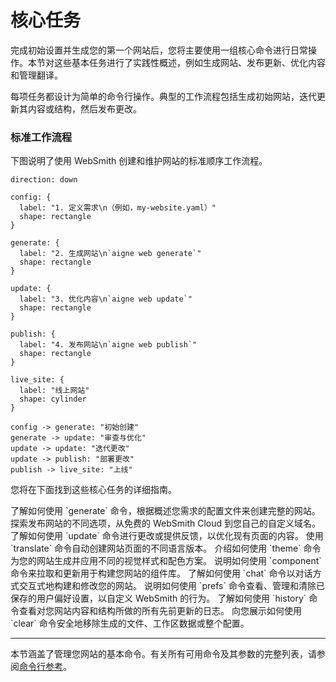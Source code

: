 # 核心任务

完成初始设置并生成您的第一个网站后，您将主要使用一组核心命令进行日常操作。本节对这些基本任务进行了实践性概述，例如生成网站、发布更新、优化内容和管理翻译。

每项任务都设计为简单的命令行操作。典型的工作流程包括生成初始网站，迭代更新其内容或结构，然后发布更改。

### 标准工作流程

下图说明了使用 WebSmith 创建和维护网站的标准顺序工作流程。

```d2
direction: down

config: {
  label: "1. 定义需求\n（例如，my-website.yaml）"
  shape: rectangle
}

generate: {
  label: "2. 生成网站\n`aigne web generate`"
  shape: rectangle
}

update: {
  label: "3. 优化内容\n`aigne web update`"
  shape: rectangle
}

publish: {
  label: "4. 发布网站\n`aigne web publish`"
  shape: rectangle
}

live_site: {
  label: "线上网站"
  shape: cylinder
}

config -> generate: "初始创建"
generate -> update: "审查与优化"
update -> update: "迭代更改"
update -> publish: "部署更改"
publish -> live_site: "上线"
```

您将在下面找到这些核心任务的详细指南。

<x-cards data-columns="2">
  <x-card data-title="生成网站" data-icon="lucide:bot" data-href="/core-tasks/generating-a-website">
    了解如何使用 `generate` 命令，根据概述您需求的配置文件来创建完整的网站。
  </x-card>
  <x-card data-title="发布您的网站" data-icon="lucide:upload-cloud" data-href="/core-tasks/publishing-your-website">
    探索发布网站的不同选项，从免费的 WebSmith Cloud 到您自己的自定义域名。
  </x-card>
  <x-card data-title="更新网站内容" data-icon="lucide:file-pen-line" data-href="/core-tasks/updating-website-content">
    了解如何使用 `update` 命令进行更改或提供反馈，以优化现有页面的内容。
  </x-card>
  <x-card data-title="翻译您的内容" data-icon="lucide:languages" data-href="/core-tasks/translating-your-content">
    使用 `translate` 命令自动创建网站页面的不同语言版本。
  </x-card>
  <x-card data-title="管理主题" data-icon="lucide:palette" data-href="/core-tasks/managing-themes">
    介绍如何使用 `theme` 命令为您的网站生成并应用不同的视觉样式和配色方案。
  </x-card>
  <x-card data-title="管理组件" data-icon="lucide:cubes" data-href="/core-tasks/managing-components">
    说明如何使用 `component` 命令来拉取和更新用于构建您网站的组件库。
  </x-card>
  <x-card data-title="使用交互式聊天" data-icon="lucide:message-square-plus" data-href="/core-tasks/using-the-interactive-chat">
    了解如何使用 `chat` 命令以对话方式交互式地构建和修改您的网站。
  </x-card>
  <x-card data-title="管理偏好设置" data-icon="lucide:settings-2" data-href="/core-tasks/managing-preferences">
    说明如何使用 `prefs` 命令查看、管理和清除已保存的用户偏好设置，以自定义 WebSmith 的行为。
  </x-card>
  <x-card data-title="查看更新历史" data-icon="lucide:history" data-href="/core-tasks/viewing-update-history">
    了解如何使用 `history` 命令查看对您网站内容和结构所做的所有先前更新的日志。
  </x-card>
  <x-card data-title="清除工作区和数据" data-icon="lucide:trash-2" data-href="/core-tasks/clearing-generated-content">
    向您展示如何使用 `clear` 命令安全地移除生成的文件、工作区数据或整个配置。
  </x-card>
</x-cards>

---

本节涵盖了管理您网站的基本命令。有关所有可用命令及其参数的完整列表，请参阅[命令行参考](./reference-command-line-reference.md)。